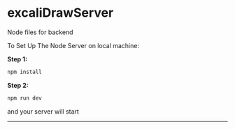 # excaliDrawServer
Node files for backend

<p>
To Set Up The Node Server on local machine:

<b >Step 1: </b>


```bash
npm install
```

<b >Step 2: </b>

```bash
npm run dev
```

and your server will start
</p>


<hr>
